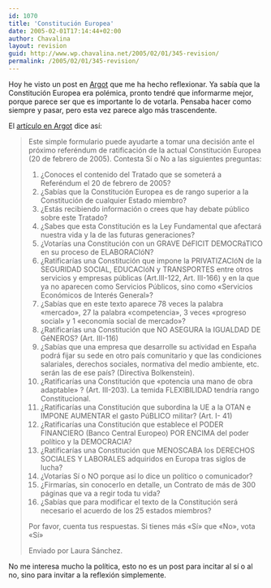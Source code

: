 ```yaml
---
id: 1070
title: 'Constitución Europea'
date: 2005-02-01T17:14:44+02:00
author: Chavalina
layout: revision
guid: http://www.wp.chavalina.net/2005/02/01/345-revision/
permalink: /2005/02/01/345-revision/
---
```

Hoy he visto un post en <a href="http://argot.mibitacora.com" target="_blank">Argot</a> que me ha hecho reflexionar. Ya sabía que la Constitución Europea era polémica, pronto tendré que informarme mejor, porque parece ser que es importante lo de votarla. Pensaba hacer como siempre y pasar, pero esta vez parece algo más trascendente.

El <a href="http://argot.mibitacora.com/archives/categories/politica_y_sociedad/informate_antes_de_votar.php" target="_blank">artículo en Argot</a> dice así:

> Este simple formulario puede ayudarte a tomar una decisión ante el próximo referéndum de ratificación de la actual Constitución Europea (20 de febrero de 2005). Contesta Sí o No a las siguientes preguntas:
> 
> 1. &iquest;Conoces el contenido del Tratado que se someterá a Referéndum el 20 de febrero de 2005?  
> 2. &iquest;Sabías que la Constitución Europea es de rango superior a la Constitución de cualquier Estado miembro?  
> 3. &iquest;Estás recibiendo información o crees que hay debate público sobre este Tratado?  
> 4. &iquest;Sabes que esta Constitución es la Ley Fundamental que afectará nuestra vida y la de las futuras generaciones?  
> 5. &iquest;Votarías una Constitución con un GRAVE DéFICIT DEMOCRáTICO en su proceso de ELABORACIóN?  
> 6. &iquest;Ratificarías una Constitución que impone la PRIVATIZACIóN de la SEGURIDAD SOCIAL, EDUCACIóN y TRANSPORTES entre otros servicios y empresas públicas (Art.III-122, Art. III-166) y en la que ya no aparecen como Servicios Públicos, sino como «Servicios Económicos de Interés General»?  
> 7. &iquest;Sabías que en este texto aparece 78 veces la palabra «mercado», 27 la palabra «competencia», 3 veces «progreso social» y 1 «economía social de mercado»?  
> 8. &iquest;Ratificarías una Constitución que NO ASEGURA la IGUALDAD DE GéNEROS? (Art. III-116)  
> 9. &iquest;Sabías que una empresa que desarrolle su actividad en Espa&ntilde;a podrá fijar su sede en otro país comunitario y que las condiciones salariales, derechos sociales, normativa del medio ambiente, etc. serán las de ese país? (Directiva Bolkenstein).  
> 10. &iquest;Ratificarías una Constitución que «potencia una mano de obra adaptable» ? (Art. III-203). La temida FLEXIBILIDAD tendría rango Constitucional.  
> 11. &iquest;Ratificarías una Constitución que subordina la UE a la OTAN e IMPONE AUMENTAR el gasto PúBLICO militar? (Art. I- 41)  
> 12. &iquest;Ratificarías una Constitución que establece el PODER FINANCIERO (Banco Central Europeo) POR ENCIMA del poder político y la DEMOCRACIA?  
> 13. &iquest;Ratificarías una Constitución que MENOSCABA los DERECHOS SOCIALES Y LABORALES adquiridos en Europa tras siglos de lucha?  
> 14. &iquest;Votarías Sí o NO porque así lo dice un político o comunicador?  
> 15. &iquest;Firmarías, sin conocerlo en detalle, un Contrato de más de 300 páginas que va a regir toda tu vida?  
> 16. &iquest;Sabías que para modificar el texto de la Constitución será necesario el acuerdo de los 25 estados miembros?
> 
> Por favor, cuenta tus respuestas. Si tienes más «Sí» que «No», vota «Sí»
> 
> Enviado por Laura Sánchez.

No me interesa mucho la política, esto no es un post para incitar al sí o al no, sino para invitar a la reflexión simplemente.